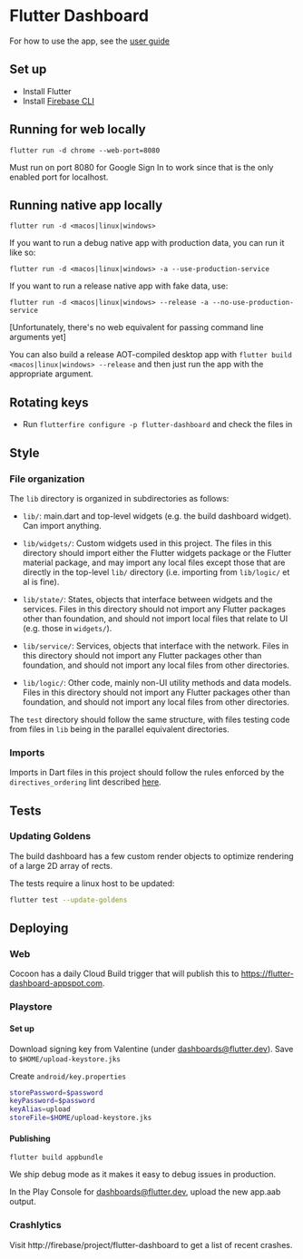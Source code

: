 # Flutter Dashboard

For how to use the app, see the [user guide](USER_GUIDE.md)

## Set up

* Install Flutter
* Install [Firebase CLI](https://firebase.google.com/docs/flutter/setup)

## Running for web locally

`flutter run -d chrome --web-port=8080`

Must run on port 8080 for Google Sign In to work since that is the
only enabled port for localhost.

## Running native app locally

`flutter run -d <macos|linux|windows>`

If you want to run a debug native app with production data, you can run it like so:

`flutter run -d <macos|linux|windows> -a --use-production-service`

If you want to run a release native app with fake data, use:

`flutter run -d <macos|linux|windows> --release -a --no-use-production-service`

[Unfortunately, there's no web equivalent for passing command line arguments yet]

You can also build a release AOT-compiled desktop app with `flutter build
<macos|linux|windows> --release` and then just run the app with the appropriate
argument.

## Rotating keys

* Run `flutterfire configure -p flutter-dashboard` and check the files in

## Style

### File organization

The `lib` directory is organized in subdirectories as follows:

* `lib/`: main.dart and top-level widgets (e.g. the build dashboard
  widget). Can import anything.

* `lib/widgets/`: Custom widgets used in this project. The files in
  this directory should import either the Flutter widgets package or
  the Flutter material package, and may import any local files except
  those that are directly in the top-level `lib/` directory (i.e.
  importing from `lib/logic/` et al is fine).

* `lib/state/`: States, objects that interface between widgets and the
  services. Files in this directory should not import any Flutter
  packages other than foundation, and should not import local files
  that relate to UI (e.g. those in `widgets/`).

* `lib/service/`: Services, objects that interface with the network.
  Files in this directory should not import any Flutter packages other
  than foundation, and should not import any local files from other
  directories.

* `lib/logic/`: Other code, mainly non-UI utility methods and data
  models. Files in this directory should not import any Flutter
  packages other than foundation, and should not import any local
  files from other directories.

The `test` directory should follow the same structure, with files
testing code from files in `lib` being in the parallel equivalent
directories.

### Imports

Imports in Dart files in this project should follow the rules
enforced by the `directives_ordering` lint described
[here](https://dart-lang.github.io/linter/lints/directives_ordering.html).

## Tests

### Updating Goldens

The build dashboard has a few custom render objects to optimize rendering of a large 2D array of rects.

The tests require a linux host to be updated:

```sh
flutter test --update-goldens
```

## Deploying

### Web

Cocoon has a daily Cloud Build trigger that will publish this to
https://flutter-dashboard-appspot.com.

### Playstore

#### Set up

Download signing key from Valentine (under dashboards@flutter.dev). Save to
`$HOME/upload-keystore.jks`

Create `android/key.properties`

```sh
storePassword=$password
keyPassword=$password
keyAlias=upload
storeFile=$HOME/upload-keystore.jks
```

#### Publishing

`flutter build appbundle`

We ship debug mode as it makes it easy to debug issues in production.

In the Play Console for dashboards@flutter.dev, upload the new app.aab output.

### Crashlytics

Visit http://firebase/project/flutter-dashboard to get a list of recent crashes.